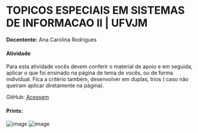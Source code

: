 # TOPICOS ESPECIAIS EM SISTEMAS DE INFORMACAO II | UFVJM

**Docentente:** Ana Carolina Rodrigues

#### Atividade 

Para esta atividade vocês devem conferir o material de apoio e em seguida, aplicar o que foi ensinado na página de tema de vocês, ou de forma individual. Fica a critério também, desenvolver em duplas, trios ( caso não queiram aplicar diretamente na página).

GitHub: [Acessem]()

#### Prints:

![image](https://user-images.githubusercontent.com/71729281/176803296-42dee96e-efbb-4f8f-828d-be744253e854.png)
![image](https://user-images.githubusercontent.com/71729281/176803324-434d5145-2799-4740-9eef-7f57dd055ae8.png)
 

